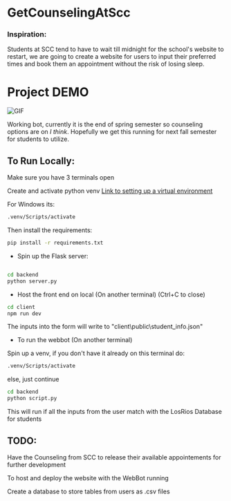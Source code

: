 # GetCounselingAtScc
### Inspiration: 
Students at SCC tend to have to wait till midnight for the school's website to restart, we are going to create a website for users to input their preferred times and book them an appointment without the risk of losing sleep.

# Project DEMO
![GIF](https://github.com/EdwardChhun/GetCounselingAtScc/blob/main/2024-05-2719-24-02-Trim-ezgif.com-video-to-gif-converter.gif)

Working bot, currently it is the end of spring semester so counseling options are on *I think*. Hopefully we get this running for next fall semester for students to utilize.

## To Run Locally:

Make sure you have 3 terminals open

Create and activate python venv [Link to setting up a virtual environment](https://python.land/virtual-environments/virtualenv)

For Windows its:

```bash
.venv/Scripts/activate
```
Then install the requirements:
```bash
pip install -r requirements.txt
```

- Spin up the Flask server:
```bash

cd backend
python server.py
```

- Host the front end on local (On another terminal) (Ctrl+C to close)
```bash
cd client
npm run dev
```

The inputs into the form will write to "client\public\student_info.json"

- To run the webbot (On another terminal)

Spin up a venv, if you don't have it already on this terminal do:
```bash
.venv/Scripts/activate
```
else, just continue

```bash
cd backend
python script.py
```

This will run if all the inputs from the user match with the LosRios Database for students

## TODO:
Have the Counseling from SCC to release their available appointements for further development

To host and deploy the website with the WebBot running

Create a database to store tables from users as .csv files
